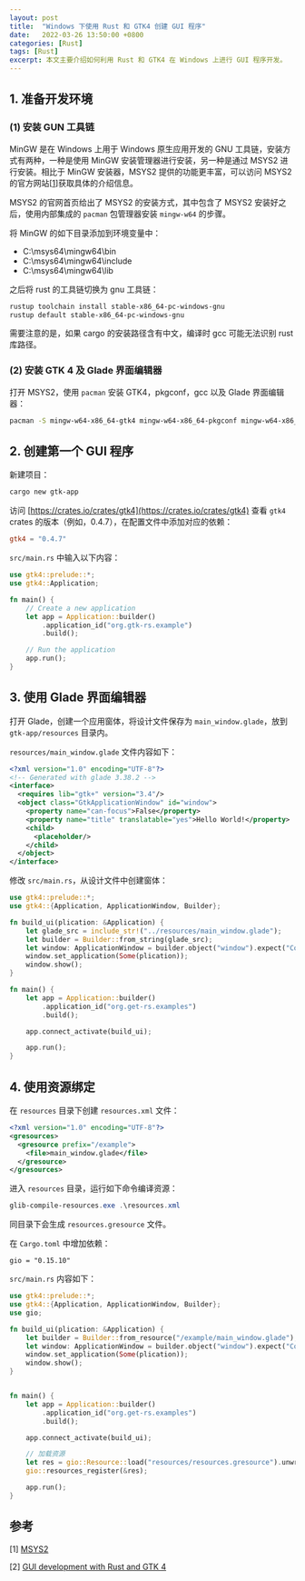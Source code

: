 ```yaml
---
layout: post
title:  "Windows 下使用 Rust 和 GTK4 创建 GUI 程序"
date:   2022-03-26 13:50:00 +0800
categories: [Rust]
tags: [Rust]
excerpt: 本文主要介绍如何利用 Rust 和 GTK4 在 Windows 上进行 GUI 程序开发。
---
```


## 1. 准备开发环境

### (1) 安装 GUN 工具链

MinGW 是在 Windows 上用于 Windows 原生应用开发的 GNU 工具链，安装方式有两种，一种是使用 MinGW 安装管理器进行安装，另一种是通过 MSYS2 进行安装。相比于 MinGW 安装器，MSYS2 提供的功能更丰富，可以访问 MSYS2 的官方网站[[1](https://www.msys2.org/)]获取具体的介绍信息。

MSYS2 的官网首页给出了 MSYS2 的安装方式，其中包含了 MSYS2 安装好之后，使用内部集成的 `pacman` 包管理器安装 `mingw-w64` 的步骤。

将 MinGW 的如下目录添加到环境变量中：

- C:\msys64\mingw64\bin
- C:\msys64\mingw64\include
- C:\msys64\mingw64\lib

之后将 rust 的工具链切换为 gnu 工具链：

```powershell
rustup toolchain install stable-x86_64-pc-windows-gnu
rustup default stable-x86_64-pc-windows-gnu
```

需要注意的是，如果 cargo 的安装路径含有中文，编译时 gcc 可能无法识别 rust 库路径。

### (2) 安装 GTK 4 及 Glade 界面编辑器

打开 MSYS2，使用 `pacman` 安装 GTK4，pkgconf，gcc 以及 Glade 界面编辑器：

```bash
pacman -S mingw-w64-x86_64-gtk4 mingw-w64-x86_64-pkgconf mingw-w64-x86_64-gcc mingw-w64-x86_64-glade
```

## 2. 创建第一个 GUI 程序

新建项目：

```powershell
cargo new gtk-app
```

访问 [https://crates.io/crates/gtk4](https://crates.io/crates/gtk4) 查看 `gtk4` crates 的版本（例如，0.4.7），在配置文件中添加对应的依赖：

```toml
gtk4 = "0.4.7"
```

`src/main.rs` 中输入以下内容：

```rust
use gtk4::prelude::*;
use gtk4::Application;

fn main() {
    // Create a new application
    let app = Application::builder()
        .application_id("org.gtk-rs.example")
        .build();

    // Run the application
    app.run();
}
```

## 3. 使用 Glade 界面编辑器

打开 Glade，创建一个应用窗体，将设计文件保存为 `main_window.glade`，放到 `gtk-app/resources` 目录内。

`resources/main_window.glade` 文件内容如下：

```xml
<?xml version="1.0" encoding="UTF-8"?>
<!-- Generated with glade 3.38.2 -->
<interface>
  <requires lib="gtk+" version="3.4"/>
  <object class="GtkApplicationWindow" id="window">
    <property name="can-focus">False</property>
    <property name="title" translatable="yes">Hello World!</property>
    <child>
      <placeholder/>
    </child>
  </object>
</interface>
```

修改 `src/main.rs`，从设计文件中创建窗体：

```rust
use gtk4::prelude::*;
use gtk4::{Application, ApplicationWindow, Builder};

fn build_ui(plication: &Application) {
    let glade_src = include_str!("../resources/main_window.glade");
    let builder = Builder::from_string(glade_src);
    let window: ApplicationWindow = builder.object("window").expect("Couldn't get window");
    window.set_application(Some(plication));
    window.show();
}

fn main() {
    let app = Application::builder()
        .application_id("org.get-rs.examples")
        .build();

    app.connect_activate(build_ui);

    app.run();
}
```

## 4. 使用资源绑定

在 `resources` 目录下创建 `resources.xml` 文件：

```xml
<?xml version="1.0" encoding="UTF-8"?>
<gresources>
  <gresource prefix="/example">
    <file>main_window.glade</file>
  </gresource>
</gresources>
```

进入 `resources` 目录，运行如下命令编译资源：

```powershell
glib-compile-resources.exe .\resources.xml
```

同目录下会生成 `resources.gresource` 文件。

在 `Cargo.toml` 中增加依赖：

```
gio = "0.15.10"
```

`src/main.rs` 内容如下：

```rust
use gtk4::prelude::*;
use gtk4::{Application, ApplicationWindow, Builder};
use gio;

fn build_ui(plication: &Application) {
    let builder = Builder::from_resource("/example/main_window.glade");
    let window: ApplicationWindow = builder.object("window").expect("Couldn't get window");
    window.set_application(Some(plication));
    window.show();
}


fn main() {
    let app = Application::builder()
        .application_id("org.get-rs.examples")
        .build();

    app.connect_activate(build_ui);

    // 加载资源
    let res = gio::Resource::load("resources/resources.gresource").unwrap();
    gio::resources_register(&res);

    app.run();
}
```

## 参考

[1] [MSYS2](https://www.msys2.org/)

[2] [GUI development with Rust and GTK 4](https://gtk-rs.org/gtk4-rs/stable/latest/book)

